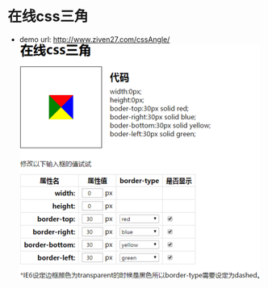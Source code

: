 # 在线css三角

- demo url: http://www.ziven27.com/cssAngle/
![image](https://raw.githubusercontent.com/ziven27/cssAngle/master/intro.png)

